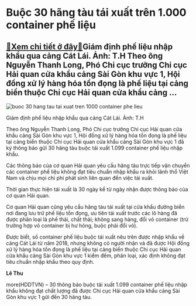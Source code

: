 Buộc 30 hãng tàu tái xuất trên 1.000 container phế liệu
=======================================================

[:gift:Xem chi tiết ở đây:gift:](https://hddtvn.com/buoc-30-hang-tau-tai-xuat-tren-1-000-container-phe-lieu/)Giám định phế liệu nhập khẩu qua cảng Cát Lái. Ảnh: T.H Theo ông Nguyễn Thanh Long, Phó Chi cục trưởng Chi cục Hải quan cửa khẩu cảng Sài Gòn khu vực 1, Hội đồng xử lý hàng hóa tồn đọng là phế liệu tại cảng biển thuộc Chi cục Hải quan cửa khẩu cảng …
----------------------------------------------------------------------------------------------------------------------------------------------------------------------------------------------------------------------------------------------------------





![buoc 30 hang tau tai xuat tren 1000 container phe lieu](https://hddtvn.com/wp-content/uploads/2021/01/1837_6-4946_5-0258_2-pl-2018-12-06_08-25-20.320_Baohaiquan_Baohaiquan-3.jpg "Buộc 30 hãng tàu tái xuất trên 1.000 container phế liệu")


Giám định phế liệu nhập khẩu qua cảng Cát Lái. Ảnh: T.H



Theo ông Nguyễn Thanh Long, Phó Chi cục trưởng Chi cục Hải quan cửa khẩu cảng Sài Gòn khu vực 1, Hội đồng xử lý hàng hóa tồn đọng là phế liệu tại cảng biển thuộc Chi cục Hải quan cửa khẩu cảng Sài Gòn khu vực 1 đã ký thông báo gửi 30 hãng tàu buộc tái xuất 1.099 container phế liệu nhập khẩu.


Các thông báo của cơ quan Hải quan yêu cầu hãng tàu trực tiếp vận chuyển các container phế liệu không đạt tiêu chuẩn nhập khẩu ra khỏi lãnh thổ Việt Nam và chịu mọi chi phí phát sinh liên quan đến việc tái xuất.


Thời gian thực hiện tái xuất là 30 ngày kể từ ngày nhận được thông báo của cơ quan Hải quan.


Cơ quan Hải quan cũng yêu cầu hãng tàu tái xuất tại cửa khẩu đường biển nơi đang lưu trữ phế liệu tồn đọng, ưu tiên tái xuất trước các lô hàng đã được phân loại là phế thải, chất thải; không sang hàng, đổi vỏ container (trừ trường hợp vỏ container bị hư hỏng, buộc phải đổi vỏ).


Được biết, số container phế liệu buộc tái xuất nêu trên được nhập khẩu về cảng Cát Lái từ năm 2018, nhưng không có người nhận và đã được Hội đồng xử lý hàng hóa tồn đọng là phế liệu tại cảng biển thuộc Chi cục Hải quan cửa khẩu cảng Sài Gòn khu vực 1 kiểm đếm, phân loại, xác định không đạt tiêu chuẩn nhập khẩu theo quy định.




**Lê Thu**



more(HDDTVN) – 30 thông báo buộc tái xuất 1.099 container phế liệu nhập khẩu không đạt chất lượng đã được Chi cục Hải quan cửa khẩu cảng Sài Gòn khu vực 1 gửi đến 30 hãng tàu.

